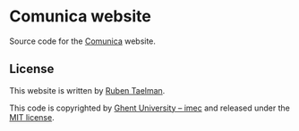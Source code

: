 # Comunica website

Source code for the [Comunica](https://comunica.linkeddatafragments.org/) website.

## License
This website is written by [Ruben Taelman](https://www.rubensworks.net/).

This code is copyrighted by [Ghent University – imec](http://idlab.ugent.be/)
and released under the [MIT license](http://opensource.org/licenses/MIT).
